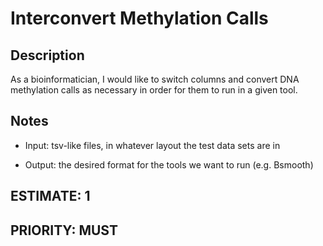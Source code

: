 # Interconvert Methylation Calls

## Description

As a bioinformatician, I would like to switch columns and convert DNA methylation calls as necessary in order for them to run in a given tool. 

## Notes

- Input: tsv-like files, in whatever layout the test data sets are in

- Output: the desired format for the tools we want to run (e.g. Bsmooth)

## ESTIMATE: 1

## PRIORITY: MUST
